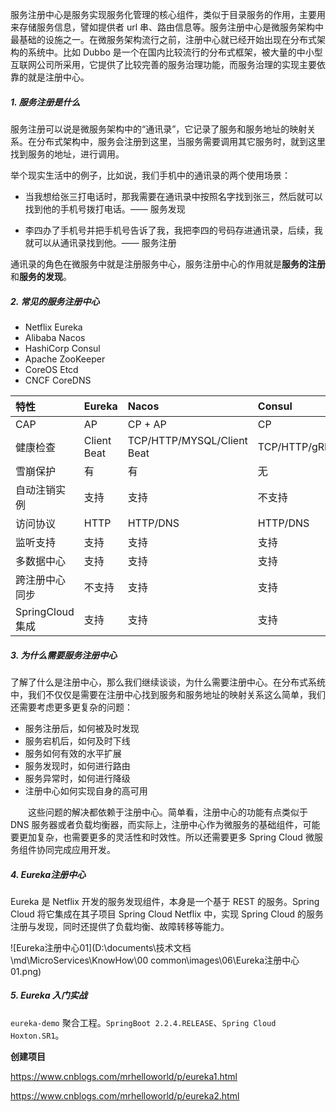 服务注册中心是服务实现服务化管理的核心组件，类似于目录服务的作用，主要用来存储服务信息，譬如提供者 url 串、路由信息等。服务注册中心是微服务架构中最基础的设施之一。在微服务架构流行之前，注册中心就已经开始出现在分布式架构的系统中。比如 Dubbo 是一个在国内比较流行的分布式框架，被大量的中小型互联网公司所采用，它提供了比较完善的服务治理功能，而服务治理的实现主要依靠的就是注册中心。

##### 1. 服务注册是什么

服务注册可以说是微服务架构中的“通讯录”，它记录了服务和服务地址的映射关系。在分布式架构中，服务会注册到这里，当服务需要调用其它服务时，就到这里找到服务的地址，进行调用。



举个现实生活中的例子，比如说，我们手机中的通讯录的两个使用场景：

- 当我想给张三打电话时，那我需要在通讯录中按照名字找到张三，然后就可以找到他的手机号拨打电话。—— 服务发现

- 李四办了手机号并把手机号告诉了我，我把李四的号码存进通讯录，后续，我就可以从通讯录找到他。—— 服务注册

通讯录的角色在微服务中就是注册服务中心，服务注册中心的作用就是**服务的注册**和**服务的发现**。

##### 2. 常见的服务注册中心

- Netflix Eureka
- Alibaba Nacos
- HashiCorp Consul
- Apache ZooKeeper
- CoreOS Etcd
- CNCF CoreDNS

| 特性            | Eureka      | Nacos                      | Consul            | Zookeeper  |
| :-------------- | :---------- | :------------------------- | :---------------- | :--------- |
| CAP             | AP          | CP + AP                    | CP                | CP         |
| 健康检查        | Client Beat | TCP/HTTP/MYSQL/Client Beat | TCP/HTTP/gRPC/Cmd | Keep Alive |
| 雪崩保护        | 有          | 有                         | 无                | 无         |
| 自动注销实例    | 支持        | 支持                       | 不支持            | 支持       |
| 访问协议        | HTTP        | HTTP/DNS                   | HTTP/DNS          | TCP        |
| 监听支持        | 支持        | 支持                       | 支持              | 支持       |
| 多数据中心      | 支持        | 支持                       | 支持              | 不支持     |
| 跨注册中心同步  | 不支持      | 支持                       | 支持              | 不支持     |
| SpringCloud集成 | 支持        | 支持                       | 支持              | 支持       |

##### 3. 为什么需要服务注册中心

了解了什么是注册中心，那么我们继续谈谈，为什么需要注册中心。在分布式系统中，我们不仅仅是需要在注册中心找到服务和服务地址的映射关系这么简单，我们还需要考虑更多更复杂的问题：

- 服务注册后，如何被及时发现
- 服务宕机后，如何及时下线
- 服务如何有效的水平扩展
- 服务发现时，如何进行路由
- 服务异常时，如何进行降级
- 注册中心如何实现自身的高可用

　　这些问题的解决都依赖于注册中心。简单看，注册中心的功能有点类似于 DNS 服务器或者负载均衡器，而实际上，注册中心作为微服务的基础组件，可能要更加复杂，也需要更多的灵活性和时效性。所以还需要更多 Spring Cloud 微服务组件协同完成应用开发。

##### 4. Eureka注册中心

Eureka 是 Netflix 开发的服务发现组件，本身是一个基于 REST 的服务。Spring Cloud 将它集成在其子项目 Spring Cloud Netflix 中，实现 Spring Cloud 的服务注册与发现，同时还提供了负载均衡、故障转移等能力。

![Eureka注册中心01](D:\documents\技术文档\md\MicroServices\KnowHow\00 common\images\06\Eureka注册中心01.png)

##### 5. Eureka 入门实战

`eureka-demo` 聚合工程。`SpringBoot 2.2.4.RELEASE`、`Spring Cloud Hoxton.SR1`。

**创建项目**









https://www.cnblogs.com/mrhelloworld/p/eureka1.html

https://www.cnblogs.com/mrhelloworld/p/eureka2.html